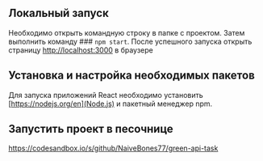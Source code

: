 ## Локальный запуск

Необходимо открыть командную строку в папке с проектом. Затем выполнить команду ### `npm start`. 
После успешного запуска открыть страницу [http://localhost:3000](http://localhost:3000) в браузере

## Установка и настройка необходимых пакетов

Для запуска приложений React необходимо установить [https://nodejs.org/en](Node.js) и пакетный менеджер npm.

## Запустить проект в песочнице

https://codesandbox.io/s/github/NaiveBones77/green-api-task

